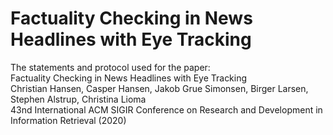 # Factuality Checking in News Headlines with Eye Tracking
The statements and protocol used for the paper: <br>
Factuality Checking in News Headlines with Eye Tracking <br>
Christian Hansen, Casper Hansen, Jakob Grue Simonsen, Birger Larsen, Stephen Alstrup, Christina Lioma <br>
43nd International ACM SIGIR Conference on Research and Development in Information Retrieval (2020)
